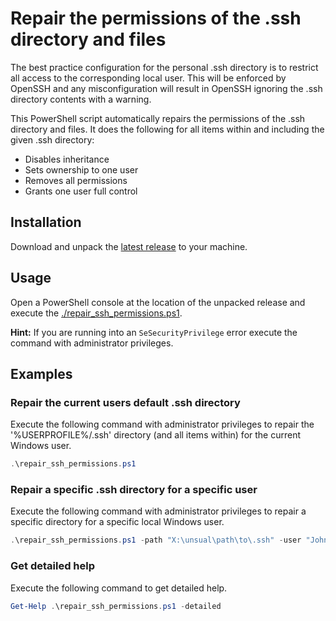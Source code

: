 # Repair the permissions of the .ssh directory and files
The best practice configuration for the personal .ssh directory is to restrict all access to the corresponding local user. This will be enforced by OpenSSH and any misconfiguration will result in OpenSSH ignoring the .ssh directory contents with a warning.

This PowerShell script automatically repairs the permissions of the .ssh directory and files. It does the following for all items within and including the given .ssh directory:

* Disables inheritance
* Sets ownership to one user
* Removes all permissions
* Grants one user full control

## Installation
Download and unpack the [latest release](https://github.com/countzero/repair_ssh_permissions/releases/latest) to your machine.

## Usage
Open a PowerShell console at the location of the unpacked release and execute the [./repair_ssh_permissions.ps1](https://github.com/countzero/repair_ssh_permissions/blob/main/repair_ssh_permissions.ps1).

**Hint:** If you are running into an `SeSecurityPrivilege` error execute the command with administrator privileges.

## Examples

### Repair the current users default .ssh directory
Execute the following command with administrator privileges to repair the '%USERPROFILE%/.ssh' directory (and all items within) for the current Windows user.

```PowerShell
.\repair_ssh_permissions.ps1
```

### Repair a specific .ssh directory for a specific user
Execute the following command with administrator privileges to repair a specific directory for a specific local Windows user.

```PowerShell
.\repair_ssh_permissions.ps1 -path "X:\unsual\path\to\.ssh" -user "John Doe"
```

### Get detailed help
Execute the following command to get detailed help.

```PowerShell
Get-Help .\repair_ssh_permissions.ps1 -detailed
```
